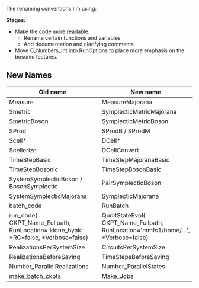 The renaming conventions I'm using:

**Stages:**
 - Make the code more readable.
    - Rename certain functions and variables
    - Add documentation and clarifying comments
 - Move C_Numbers_Int into RunOptions to place more emphasis on the bosonic features.

## New Names 

 Old name | New name
---|---
Measure | MeasureMajorana
Smetric | SymplecticMetricMajorana
SmetricBoson | SymplecticMetricBoson
SProd | SProdB / SProdM
Scell* | DCell*
Scellerize | DCellConvert
TimeStepBasic | TimeStepMajoranaBasic
TimeStepBosonic | TimeStepBosonBasic
SystemSymplecticBoson / BosonSymplectic | PairSymplecticBoson
SystemSymplecticMajorana | SymplecticMajorana
batch_code | RunBatch
run_code(<br>CKPT_Name_Fullpath,<br>RunLocation='klone_hyak'<br>\*RC=false, \*Verbose=false) | QuditStateEvol(<br>CKPT_Name_Fullpath,<br>RunLocation='mmfs1/home/...',<br>\*Verbose=false)
RealizationsPerSystemSize | CircuitsPerSystemSize
RealizationsBeforeSaving | TimeStepsBeforeSaving
Number_ParallelRealizations | Number_ParallelStates
make_batch_ckpts | Make_Jobs